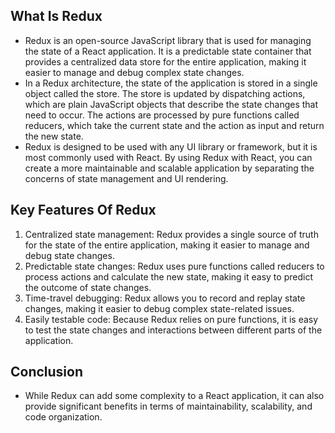 ## What Is Redux

- Redux is an open-source JavaScript library that is used for managing the state of a React application. It is a predictable state container that provides a centralized data store for the entire application, making it easier to manage and debug complex state changes.
- In a Redux architecture, the state of the application is stored in a single object called the store. The store is updated by dispatching actions, which are plain JavaScript objects that describe the state changes that need to occur. The actions are processed by pure functions called reducers, which take the current state and the action as input and return the new state.
- Redux is designed to be used with any UI library or framework, but it is most commonly used with React. By using Redux with React, you can create a more maintainable and scalable application by separating the concerns of state management and UI rendering.

## Key Features Of Redux

1. Centralized state management: Redux provides a single source of truth for the state of the entire application, making it easier to manage and debug state changes.
2. Predictable state changes: Redux uses pure functions called reducers to process actions and calculate the new state, making it easy to predict the outcome of state changes.
3. Time-travel debugging: Redux allows you to record and replay state changes, making it easier to debug complex state-related issues.
4. Easily testable code: Because Redux relies on pure functions, it is easy to test the state changes and interactions between different parts of the application.

## Conclusion

- While Redux can add some complexity to a React application, it can also provide significant benefits in terms of maintainability, scalability, and code organization.
